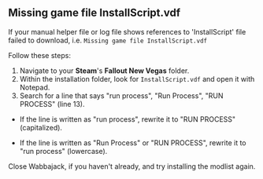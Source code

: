 ## Missing game file InstallScript.vdf

If your manual helper file or log file shows references to 'InstallScript' file failed to download,
i.e. `Missing game file InstallScript.vdf`

Follow these steps:

1. Navigate to your **Steam**'s **Fallout New Vegas** folder.
2. Within the installation folder, look for `InstallScript.vdf` and open it with Notepad.
3. Search for a line that says "run process", "Run Process", "RUN PROCESS" (line 13).

* If the line is written as "run process", rewrite it to "RUN PROCESS" (capitalized).

* If the line is written as "Run Process" or "RUN PROCESS", rewrite it to "run process" (lowercase).

Close Wabbajack, if you haven't already, and try installing the modlist again.
